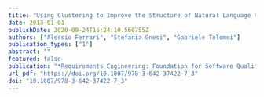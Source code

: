 ```yaml
---
title: "Using Clustering to Improve the Structure of Natural Language Requirements Documents"
date: 2013-01-01
publishDate: 2020-09-24T16:24:10.560755Z
authors: ["Alessio Ferrari", "Stefania Gnesi", "Gabriele Tolomei"]
publication_types: ["1"]
abstract: ""
featured: false
publication: "*Requirements Engineering: Foundation for Software Quality - 19th International Working Conference, REFSQ 2013, Essen, Germany, April 8-11, 2013. Proceedings*"
url_pdf: "https://doi.org/10.1007/978-3-642-37422-7_3"
doi: "10.1007/978-3-642-37422-7_3"
---
```


